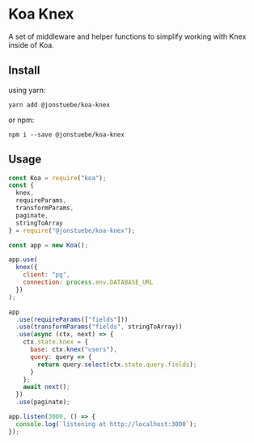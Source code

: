 # Koa Knex

A set of middleware and helper functions to simplify working with Knex inside of Koa.

## Install

using yarn:

```shell
yarn add @jonstuebe/koa-knex
```

or npm:

```shell
npm i --save @jonstuebe/koa-knex
```

## Usage

```javascript
const Koa = require("koa");
const {
  knex,
  requireParams,
  transformParams,
  paginate,
  stringToArray
} = require("@jonstuebe/koa-knex");

const app = new Koa();

app.use(
  knex({
    client: "pg",
    connection: process.env.DATABASE_URL
  })
);

app
  .use(requireParams(["fields"]))
  .use(transformParams("fields", stringToArray))
  .use(async (ctx, next) => {
    ctx.state.knex = {
      base: ctx.knex("users"),
      query: query => {
        return query.select(ctx.state.query.fields);
      }
    };
    await next();
  })
  .use(paginate);

app.listen(3000, () => {
  console.log(`listening at http://localhost:3000`);
});
```

